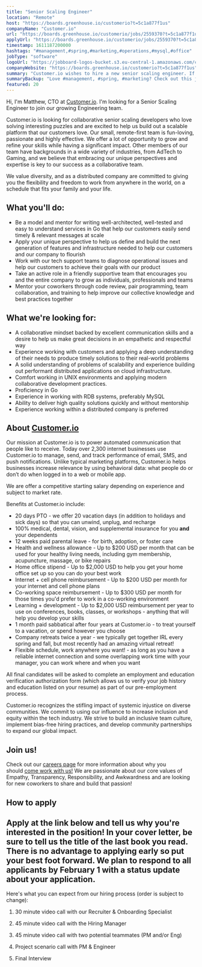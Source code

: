 ```yaml
---
title: "Senior Scaling Engineer"
location: "Remote"
host: "https://boards.greenhouse.io/customerio?t=5c1a877f1us"
companyName: "Customer.io"
url: "https://boards.greenhouse.io/customerio/jobs/2559370?t=5c1a877f1us"
applyUrl: "https://boards.greenhouse.io/customerio/jobs/2559370?t=5c1a877f1us#app"
timestamp: 1611187200000
hashtags: "#management,#spring,#marketing,#operations,#mysql,#office"
jobType: "software"
logoUrl: "https://jobboard-logos-bucket.s3.eu-central-1.amazonaws.com/customer-io"
companyWebsite: "https://boards.greenhouse.io/customerio?t=5c1a877f1us"
summary: "Customer.io wishes to hire a new senior scaling engineer. If you have experience working with customers and applying a deep understanding of their needs to produce timely solutions to their real, consider applying."
summaryBackup: "Love #management, #spring, #marketing? Check out this job post!"
featured: 20
---
```


Hi, I'm Matthew, CTO at [Customer.io](http://Customer.io). I'm looking for a Senior Scaling Engineer to join our growing Engineering team.

Customer.io is looking for collaborative senior scaling developers who love solving interesting puzzles and are excited to help us build out a scalable platform that our customers love. Our small, remote-first team is fun-loving, passionate and highly effective. We offer a lot of opportunity to grow and refine your skills while having a significant impact. Other members of our team have backgrounds in a wide variety of industries, from AdTech to Gaming, and we believe that embracing our unique perspectives and expertise is key to our success as a collaborative team.

We value diversity, and as a distributed company are committed to giving you the flexibility and freedom to work from anywhere in the world, on a schedule that fits your family and your life.

## What you'll do:

*   Be a model and mentor for writing well-architected, well-tested and easy to understand services in Go that help our customers easily send timely & relevant messages at scale
*   Apply your unique perspective to help us define and build the next generation of features and infrastructure needed to help our customers and our company to flourish
*   Work with our tech support teams to diagnose operational issues and help our customers to achieve their goals with our product
*   Take an active role in a friendly supportive team that encourages you and the entire company to grow as individuals, professionals and teams
*   Mentor your coworkers through code review, pair programming, team collaboration, and training to help improve our collective knowledge and best practices together

## What we're looking for:

*   A collaborative mindset backed by excellent communication skills and a desire to help us make great decisions in an empathetic and respectful way
*   Experience working with customers and applying a deep understanding of their needs to produce timely solutions to their real-world problems
*   A solid understanding of problems of scalability and experience building out performant distributed applications on cloud infrastructure.
*   Comfort working in UNIX environments and applying modern collaborative development practices.
*   Proficiency in Go
*   Experience in working with RDB systems, preferably MySQL
*   Ability to deliver high quality solutions quickly and without mentorship
*   Experience working within a distributed company is preferred

## About [Customer.io](http://Customer.io)

Our mission at Customer.io is to power automated communication that people like to receive. Today over 2,300 internet businesses use Customer.io to manage, send, and track performance of email, SMS, and push notifications. Unlike typical marketing platforms, Customer.io helps businesses increase relevance by using behavioral data: what people do or don’t do when logged in to a web or mobile app.

We are offer a competitive starting salary depending on experience and subject to market rate.

Benefits at Customer.io include:

*   20 days PTO - we offer 20 vacation days (in addition to holidays and sick days) so that you can unwind, unplug, and recharge
*   100% medical, dental, vision, and supplemental insurance for you **and** your dependents
*   12 weeks paid parental leave - for birth, adoption, or foster care
*   Health and wellness allowance - Up to $200 USD per month that can be used for your healthy living needs, including gym membership, acupuncture, massage, or bike repairs
*   Home office stipend - Up to $2,000 USD to help you get your home office set up so you can do your best work
*   Internet + cell phone reimbursement - Up to $200 USD per month for your internet and cell phone plans
*   Co-working space reimbursement - Up to $300 USD per month for those times you'd prefer to work in a co-working environment
*   Learning + development - Up to $2,000 USD reimbursement per year to use on conferences, books, classes, or workshops - anything that will help you develop your skills
*   1 month paid sabbatical after four years at Customer.io - to treat yourself to a vacation, or spend however you choose
*   Company retreats twice a year - we typically get together IRL every spring and fall, but most recently had an amazing virtual retreat!
*   Flexible schedule, work anywhere you want! - as long as you have a reliable internet connection and some overlapping work time with your manager, you can work where and when you want

All final candidates will be asked to complete an employment and education verification authorization form (which allows us to verify your job history and education listed on your resume) as part of our pre-employment process.

Customer.io recognizes the stifling impact of systemic injustice on diverse communities. We commit to using our influence to increase inclusion and equity within the tech industry. We strive to build an inclusive team culture, implement bias-free hiring practices, and develop community partnerships to expand our global impact.

## Join us!

Check out our [careers page](https://customer.io/careers/) for more information about why you should [come work with us!](https://customer.io/about/) We are passionate about our core values of Empathy, Transparency, Responsibility, and Awkwardness and are looking for new coworkers to share and build that passion!

## How to apply

## Apply at the link below and tell us why you're interested in the position! In your cover letter, be sure to tell us the title of the last book you read. There is no advantage to applying early so put your best foot forward. We plan to respond to all applicants by February 1 with a status update about your application.

Here's what you can expect from our hiring process (order is subject to change):

1.  30 minute video call with our Recruiter & Onboarding Specialist
    
2.  45 minute video call with the Hiring Manager
    
3.  45 minute video call with two potential teammates (PM and/or Eng)
    
4.  Project scenario call with PM & Engineer
    
5.  Final Interview
